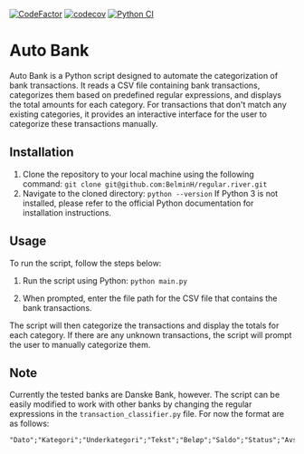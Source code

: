 [![CodeFactor](https://www.codefactor.io/repository/github/belminh/regular.river/badge?s=6873e2cbbb77353bb89fe4c11ddb60d0ab270b58)](https://www.codefactor.io/repository/github/belminh/regular.river)
[![codecov](https://codecov.io/gh/BelminH/regular.river/branch/main/graph/badge.svg?token=6PXAPSIOCI)](https://codecov.io/gh/BelminH/regular.river)
[![Python CI](https://github.com/BelminH/regular.river/actions/workflows/build.yml/badge.svg?branch=main)](https://github.com/BelminH/regular.river/actions/workflows/build.yml)

# Auto Bank 

Auto Bank is a Python script designed to automate the categorization of bank transactions. It reads a CSV file containing bank transactions, categorizes them based on predefined regular expressions, and displays the total amounts for each category. For transactions that don't match any existing categories, it provides an interactive interface for the user to categorize these transactions manually.

## Installation

1. Clone the repository to your local machine using the following command:
`git clone git@github.com:BelminH/regular.river.git`
2. Navigate to the cloned directory:
`python --version`
If Python 3 is not installed, please refer to the official Python documentation for installation instructions.

## Usage

To run the script, follow the steps below:

1. Run the script using Python:
`python main.py`

2. When prompted, enter the file path for the CSV file that contains the bank transactions.

The script will then categorize the transactions and display the totals for each category. If there are any unknown transactions, the script will prompt the user to manually categorize them.

## Note
Currently the tested banks are Danske Bank, however. The script can be easily modified to work with other banks by changing the regular expressions in the `transaction_classifier.py` file.
For now the format are as follows:
```csv
"Dato";"Kategori";"Underkategori";"Tekst";"Beløp";"Saldo";"Status";"Avstemt"
```
